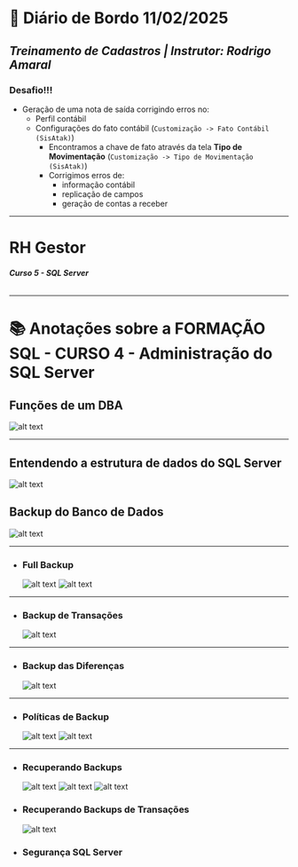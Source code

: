 # 📌 **Diário de Bordo 11/02/2025**
## *Treinamento de Cadastros | Instrutor: Rodrigo Amaral*

### Desafio!!!
- Geração de uma nota de saída corrigindo erros no:
    - Perfil contábil
    - Configurações do fato contábil (`Customização -> Fato Contábil (SisAtak)`)
        - Encontramos a chave de fato através da tela **Tipo de Movimentação** (`Customização -> Tipo de Movimentação (SisAtak)`)
        - Corrigimos erros de:
            - informação contábil
            - replicação de campos
            - geração de contas a receber

---

# RH Gestor
###### **Curso 5 - SQL Server**
---

# 📚 Anotações sobre a FORMAÇÃO SQL - CURSO 4 - Administração do SQL Server

## Funções de um DBA

![alt text](image.png)

---

## Entendendo a estrutura de dados do SQL Server

![alt text](../image-1.png)

## Backup do Banco de Dados

![alt text](../image-2.png)

---

- ### Full Backup

    ![alt text](../image-3.png)
    ![alt text](../image-4.png)

---

- ### Backup de Transações

    ![alt text](../image-5.png)

---

- ### Backup das Diferenças

    ![alt text](../image-6.png)

---

- ### Políticas de Backup

    ![alt text](../image-8.png)
    ![alt text](../image-7.png)

---

- ### Recuperando Backups

    ![alt text](../image-9.png)
    ![alt text](../image-10.png)
    ![alt text](../image-11.png)

- ### Recuperando Backups de Transações

    ![alt text](../image-12.png)

- ### Segurança SQL Server

    
